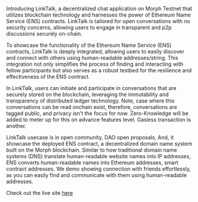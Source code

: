 Introducing LinkTalk, a decentralized chat application on Morph Testnet that utilizes blockchain technology and harnesses the power of Ethereum Name Service (ENS) contracts. LinkTalk is tailored for open conversations with no security concerns, allowing users to engage in transparent and p2p discussions securely on-chain.

To showcase the functionality of the Ethereum Name Service (ENS) contracts, LinkTalk is deeply integrated, allowing users to easily discover and connect with others using human-readable addresses/string. This integration not only simplifies the process of finding and interacting with fellow participants but also serves as a robust testbed for the resilience and effectiveness of the ENS contract.

In LinkTalk, users can initiate and participate in conversations that are securely stored on the blockchain, leveraging the immutability and transparency of distributed ledger technology. Note, case where this conversations can be read onchain exist, therefore, conversations are tagged public, and privacy isn't the focus for now. Zero-Knowledge will be added to meter up for this on advance features level. Gasless transaction is another.

LinkTalk usecase is in open community, DAO open proposals. And, it showcase the deployed ENS contract,  a decentralized domain name system built on the Morph blockchain. Similar to how traditional domain name systems (DNS) translate human-readable website names into IP addresses, ENS converts human-readable names into Ethereum addresses, smart contract addresses. We demo showing connection with friends effortlessly, as you can easily find and communicate with them using human-readable addresses.

Check out the live site [here](https://link-talk-morph.vercel.app/)
